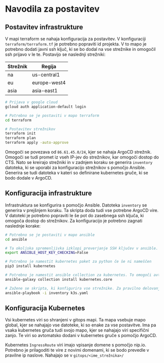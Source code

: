 # Navodila za postavitev

## Postavitev infrastrukture

V mapi terraform se nahaja konfiguracija za postavitev. V konfiguraciji `terraform/terraform.tf` je potrebno popraviti id projekta. V to mapo je potrebno dodati javni ssh ključ, ki se bo dodal na vse strežnike in omogočil ssh prijavo v le te. Postavijo se naslednji strežniki:

| Strežnik | Regija          |
|----------|-----------------|
| na       | us-central1     |
| eu       | europe-west4    |
| asia     | asia-east1      |

```bash
# Prijava v google cloud
gcloud auth application-default login

# Potrebno se je postaviti v mapo terraform
cd terraform

# Postavitev strežnikov
terraform init
terraform plan
terraform apply -auto-approve
```

Omogoči se povezava od `86.61.45.0/24`, kjer se nahaja ArgoCD strežnik. Omogoči se tudi promet iz vseh IP-jev do strežnikov, kar omogoči dostop do CTS. Nato se kreirajo strežniki in v zadnjem koraku se generira `inventory` datoteka, ki se uporabi za konfiguracijo strežnikov s pomočjo Ansible. Generira se tudi datoteka v kateri so definirane kubernetes gruče, ki se bodo dodale v ArgoCD.

## Konfiguracija infrastrukture

Infrastruktura se konfigurira s pomočjo Ansible. Datoteka `inventory` se generira v prejšnjem koraku. Ta skripta doda tudi vse potrebne ArgoCD vire. V datoteki je potrebno popraviti le še pot do zasebnega ssh ključa, ki omogoča dostop do strežnikov. Za konfiguracijo je potrebno zagnati naslednje korake:

```bash
# Potrebno se je postaviti v mapo ansible
cd ansible

# Ta okoljska spremenljivka izklopi preverjanje SSH ključev v ansible. To je uporabno v testnih okoljih za avtomatizacijo povezovanja na nove strežnike brez ročnega potrjevanja njihovih ključev
export ANSIBLE_HOST_KEY_CHECKING=False

# Potrebno je namestit kubernetes paket za python če še ni nameščen
pip3 install kubernetes

# Potrebno je namestit ansible collection za kubernetes. To omogoči avtomatsko dodajanje ArgoCD clusterjev v kubernetes.
ansible-galaxy collection install kubernetes.core

# Zažene se skripta, ki konfigurira vse strežnike. Za pravilno delovanje mora biti prisoten kubeconfig, da lahko Ansible dostopa do kubernetesa, kjer je nameščen ArgoCD
ansible-playbook -i inventory k3s.yaml
```

## Konfiguracija Kubernetes

Vsi kubernetes viri so shranjeni v gitops mapi. Ta mapa vsebuje mapo global, kjer se nahajajo vse datoteke, ki so enake za vse postavitve. Ima pa vsaka kubernetes gruča tudi svojo mapo, kjer se nahajajo viri specifični zanjo. Te viri so avtomatsko dodani v kubernetes gruče s pomočjo ArgoCD.

Kubernetes `IngressRoute` viri imajo vpisanje domene s pomočjo nip.io. Potrebno je prilagoditi te vire z novimi domenami, ki se bodo prevedle v pravilne ip naslove. Nahajajo se v `gitops/<ime_strežnika>/`